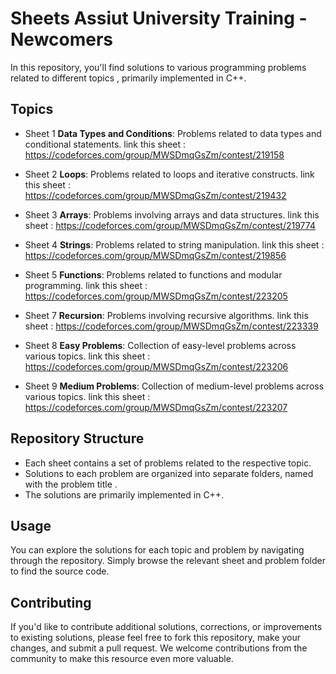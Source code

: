 # Sheets Assiut University Training - Newcomers

 In this repository, you'll find solutions to various programming problems related to different topics , primarily implemented in C++.

## Topics

- Sheet 1
**Data Types and Conditions**: Problems related to data types and conditional statements.
link this sheet : https://codeforces.com/group/MWSDmqGsZm/contest/219158

- Sheet 2
**Loops**: Problems related to loops and iterative constructs.
link this sheet : https://codeforces.com/group/MWSDmqGsZm/contest/219432

- Sheet 3
**Arrays**: Problems involving arrays and data structures.
link this sheet : https://codeforces.com/group/MWSDmqGsZm/contest/219774

- Sheet 4
**Strings**: Problems related to string manipulation.
link this sheet : https://codeforces.com/group/MWSDmqGsZm/contest/219856

- Sheet 5
**Functions**: Problems related to functions and modular programming.
link this sheet : https://codeforces.com/group/MWSDmqGsZm/contest/223205

- Sheet 7
**Recursion**: Problems involving recursive algorithms.
link this sheet : https://codeforces.com/group/MWSDmqGsZm/contest/223339

- Sheet 8
**Easy Problems**: Collection of easy-level problems across various topics.
link this sheet : https://codeforces.com/group/MWSDmqGsZm/contest/223206

- Sheet 9
**Medium Problems**: Collection of medium-level problems across various topics.
link this sheet : https://codeforces.com/group/MWSDmqGsZm/contest/223207

## Repository Structure

- Each sheet contains a set of problems related to the respective topic.
- Solutions to each problem are organized into separate folders, named with the problem title .
- The solutions are primarily implemented in C++.

## Usage

You can explore the solutions for each topic and problem by navigating through the repository. Simply browse the relevant sheet and problem folder to find the source code.

## Contributing

If you'd like to contribute additional solutions, corrections, or improvements to existing solutions, please feel free to fork this repository, make your changes, and submit a pull request. We welcome contributions from the community to make this resource even more valuable.
